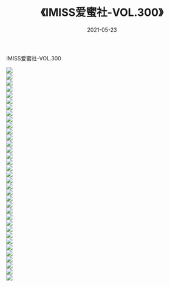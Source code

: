 ﻿---
layout: post
title:  《IMISS爱蜜社-VOL.300》
date:   2021-05-23
img: http://img.660000.xyz/Sharelink/网络美图/2021/IMISS爱蜜社-VOL.300/000.jpg
categories: [美女, 清纯, 唯美]
---

IMISS爱蜜社-VOL.300

  ![](http://img.660000.xyz/Sharelink/网络美图/2021/IMISS爱蜜社-VOL.300/001.jpg) <br> ![](http://img.660000.xyz/Sharelink/网络美图/2021/IMISS爱蜜社-VOL.300/002.jpg) <br> ![](http://img.660000.xyz/Sharelink/网络美图/2021/IMISS爱蜜社-VOL.300/003.jpg) <br> ![](http://img.660000.xyz/Sharelink/网络美图/2021/IMISS爱蜜社-VOL.300/004.jpg) <br> ![](http://img.660000.xyz/Sharelink/网络美图/2021/IMISS爱蜜社-VOL.300/005.jpg) <br> ![](http://img.660000.xyz/Sharelink/网络美图/2021/IMISS爱蜜社-VOL.300/006.jpg) <br> ![](http://img.660000.xyz/Sharelink/网络美图/2021/IMISS爱蜜社-VOL.300/007.jpg) <br> ![](http://img.660000.xyz/Sharelink/网络美图/2021/IMISS爱蜜社-VOL.300/008.jpg) <br> ![](http://img.660000.xyz/Sharelink/网络美图/2021/IMISS爱蜜社-VOL.300/009.jpg) <br> ![](http://img.660000.xyz/Sharelink/网络美图/2021/IMISS爱蜜社-VOL.300/010.jpg) <br> ![](http://img.660000.xyz/Sharelink/网络美图/2021/IMISS爱蜜社-VOL.300/011.jpg) <br> ![](http://img.660000.xyz/Sharelink/网络美图/2021/IMISS爱蜜社-VOL.300/012.jpg) <br> ![](http://img.660000.xyz/Sharelink/网络美图/2021/IMISS爱蜜社-VOL.300/013.jpg) <br> ![](http://img.660000.xyz/Sharelink/网络美图/2021/IMISS爱蜜社-VOL.300/014.jpg) <br> ![](http://img.660000.xyz/Sharelink/网络美图/2021/IMISS爱蜜社-VOL.300/015.jpg) <br> ![](http://img.660000.xyz/Sharelink/网络美图/2021/IMISS爱蜜社-VOL.300/016.jpg) <br> ![](http://img.660000.xyz/Sharelink/网络美图/2021/IMISS爱蜜社-VOL.300/017.jpg) <br> ![](http://img.660000.xyz/Sharelink/网络美图/2021/IMISS爱蜜社-VOL.300/018.jpg) <br> ![](http://img.660000.xyz/Sharelink/网络美图/2021/IMISS爱蜜社-VOL.300/019.jpg) <br> ![](http://img.660000.xyz/Sharelink/网络美图/2021/IMISS爱蜜社-VOL.300/020.jpg) <br> ![](http://img.660000.xyz/Sharelink/网络美图/2021/IMISS爱蜜社-VOL.300/021.jpg) <br> ![](http://img.660000.xyz/Sharelink/网络美图/2021/IMISS爱蜜社-VOL.300/022.jpg) <br> ![](http://img.660000.xyz/Sharelink/网络美图/2021/IMISS爱蜜社-VOL.300/023.jpg) <br> ![](http://img.660000.xyz/Sharelink/网络美图/2021/IMISS爱蜜社-VOL.300/024.jpg) <br> ![](http://img.660000.xyz/Sharelink/网络美图/2021/IMISS爱蜜社-VOL.300/025.jpg) <br> ![](http://img.660000.xyz/Sharelink/网络美图/2021/IMISS爱蜜社-VOL.300/026.jpg) <br> ![](http://img.660000.xyz/Sharelink/网络美图/2021/IMISS爱蜜社-VOL.300/027.jpg) <br> ![](http://img.660000.xyz/Sharelink/网络美图/2021/IMISS爱蜜社-VOL.300/028.jpg) <br> ![](http://img.660000.xyz/Sharelink/网络美图/2021/IMISS爱蜜社-VOL.300/029.jpg) <br> ![](http://img.660000.xyz/Sharelink/网络美图/2021/IMISS爱蜜社-VOL.300/030.jpg) <br> ![](http://img.660000.xyz/Sharelink/网络美图/2021/IMISS爱蜜社-VOL.300/031.jpg) <br> ![](http://img.660000.xyz/Sharelink/网络美图/2021/IMISS爱蜜社-VOL.300/032.jpg) <br> ![](http://img.660000.xyz/Sharelink/网络美图/2021/IMISS爱蜜社-VOL.300/033.jpg) <br> ![](http://img.660000.xyz/Sharelink/网络美图/2021/IMISS爱蜜社-VOL.300/034.jpg) <br> ![](http://img.660000.xyz/Sharelink/网络美图/2021/IMISS爱蜜社-VOL.300/035.jpg) <br>